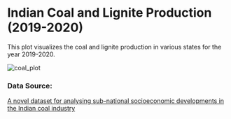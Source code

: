 # Indian Coal and Lignite Production (2019-2020)

This plot visualizes the coal and lignite production in various states for the year 2019-2020.

![coal_plot](coal_plot)


### Data Source: 
[A novel dataset for analysing sub-national socioeconomic developments in the Indian coal industry](https://iopscience.iop.org/article/10.1088/2633-1357/abdbbb#iopsnabdbbbs5)
